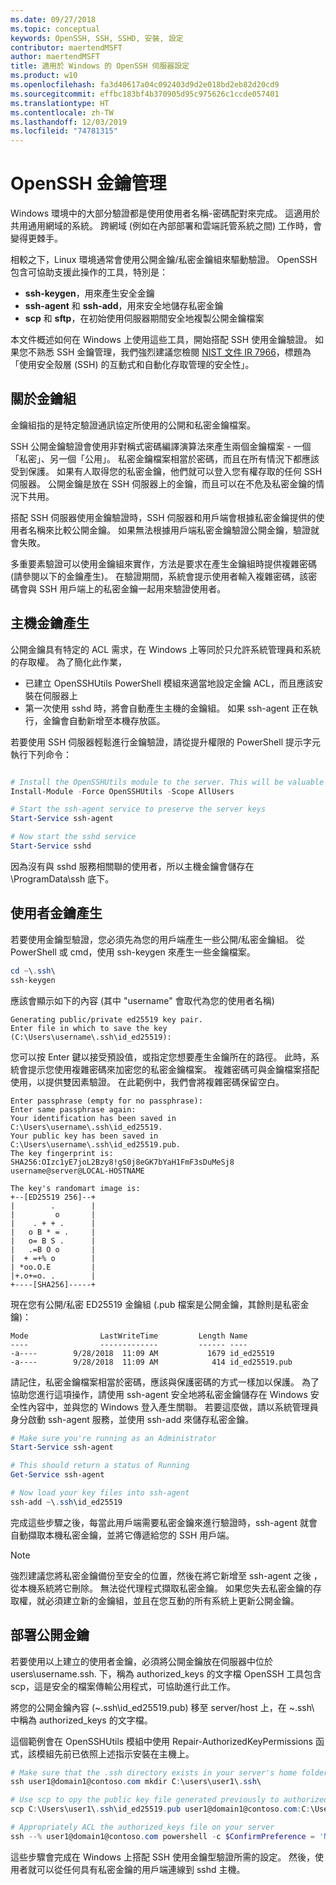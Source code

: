 ```yaml
---
ms.date: 09/27/2018
ms.topic: conceptual
keywords: OpenSSH, SSH, SSHD, 安裝, 設定
contributor: maertendMSFT
author: maertendMSFT
title: 適用於 Windows 的 OpenSSH 伺服器設定
ms.product: w10
ms.openlocfilehash: fa3d40617a04c092403d9d2e018bd2eb82d20cd9
ms.sourcegitcommit: effbc183bf4b370905d95c975626c1ccde057401
ms.translationtype: HT
ms.contentlocale: zh-TW
ms.lasthandoff: 12/03/2019
ms.locfileid: "74781315"
---
```

# <a name="openssh-key-management"></a>OpenSSH 金鑰管理

Windows 環境中的大部分驗證都是使用使用者名稱-密碼配對來完成。
這適用於共用通用網域的系統。 跨網域 (例如在內部部署和雲端託管系統之間) 工作時，會變得更棘手。

相較之下，Linux 環境通常會使用公開金鑰/私密金鑰組來驅動驗證。
OpenSSH 包含可協助支援此操作的工具，特別是：

* __ssh-keygen__，用來產生安全金鑰
* __ssh-agent__ 和 __ssh-add__，用來安全地儲存私密金鑰
* __scp__ 和 __sftp__，在初始使用伺服器期間安全地複製公開金鑰檔案

本文件概述如何在 Windows 上使用這些工具，開始搭配 SSH 使用金鑰驗證。 如果您不熟悉 SSH 金鑰管理，我們強烈建議您檢閱 [NIST 文件 IR 7966](http://nvlpubs.nist.gov/nistpubs/ir/2015/NIST.IR.7966.pdf)，標題為「使用安全殼層 (SSH) 的互動式和自動化存取管理的安全性」。

## <a name="about-key-pairs"></a>關於金鑰組

金鑰組指的是特定驗證通訊協定所使用的公開和私密金鑰檔案。 

SSH 公開金鑰驗證會使用非對稱式密碼編譯演算法來產生兩個金鑰檔案 - 一個「私密」、另一個「公用」。 私密金鑰檔案相當於密碼，而且在所有情況下都應該受到保護。 如果有人取得您的私密金鑰，他們就可以登入您有權存取的任何 SSH 伺服器。 公開金鑰是放在 SSH 伺服器上的金鑰，而且可以在不危及私密金鑰的情況下共用。

搭配 SSH 伺服器使用金鑰驗證時，SSH 伺服器和用戶端會根據私密金鑰提供的使用者名稱來比較公開金鑰。 如果無法根據用戶端私密金鑰驗證公開金鑰，驗證就會失敗。 

多重要素驗證可以使用金鑰組來實作，方法是要求在產生金鑰組時提供複雜密碼 (請參閱以下的金鑰產生)。 在驗證期間，系統會提示使用者輸入複雜密碼，該密碼會與 SSH 用戶端上的私密金鑰一起用來驗證使用者。 

## <a name="host-key-generation"></a>主機金鑰產生

公開金鑰具有特定的 ACL 需求，在 Windows 上等同於只允許系統管理員和系統的存取權。 為了簡化此作業， 

* 已建立 OpenSSHUtils PowerShell 模組來適當地設定金鑰 ACL，而且應該安裝在伺服器上
* 第一次使用 sshd 時，將會自動產生主機的金鑰組。 如果 ssh-agent 正在執行，金鑰會自動新增至本機存放區。 

若要使用 SSH 伺服器輕鬆進行金鑰驗證，請從提升權限的 PowerShell 提示字元執行下列命令：

```powershell

# Install the OpenSSHUtils module to the server. This will be valuable when deploying user keys.
Install-Module -Force OpenSSHUtils -Scope AllUsers

# Start the ssh-agent service to preserve the server keys
Start-Service ssh-agent

# Now start the sshd service
Start-Service sshd
```

因為沒有與 sshd 服務相關聯的使用者，所以主機金鑰會儲存在 \ProgramData\ssh 底下。


## <a name="user-key-generation"></a>使用者金鑰產生

若要使用金鑰型驗證，您必須先為您的用戶端產生一些公開/私密金鑰組。 從 PowerShell 或 cmd，使用 ssh-keygen 來產生一些金鑰檔案。

```powershell
cd ~\.ssh\
ssh-keygen
```

應該會顯示如下的內容 (其中 "username" 會取代為您的使用者名稱)

```
Generating public/private ed25519 key pair.
Enter file in which to save the key (C:\Users\username\.ssh\id_ed25519):
```

您可以按 Enter 鍵以接受預設值，或指定您想要產生金鑰所在的路徑。 此時，系統會提示您使用複雜密碼來加密您的私密金鑰檔案。
複雜密碼可與金鑰檔案搭配使用，以提供雙因素驗證。 在此範例中，我們會將複雜密碼保留空白。 

```
Enter passphrase (empty for no passphrase): 
Enter same passphrase again: 
Your identification has been saved in C:\Users\username\.ssh\id_ed25519.
Your public key has been saved in C:\Users\username\.ssh\id_ed25519.pub.
The key fingerprint is: 
SHA256:OIzc1yE7joL2Bzy8!gS0j8eGK7bYaH1FmF3sDuMeSj8 username@server@LOCAL-HOSTNAME

The key's randomart image is:
+--[ED25519 256]--+
|        .        |
|         o       |
|    . + + .      |
|   o B * = .     |
|   o= B S .      |
|   .=B O o       |
|  + =+% o        |
| *oo.O.E         |
|+.o+=o. .        |
+----[SHA256]-----+
```

現在您有公開/私密 ED25519 金鑰組 (.pub 檔案是公開金鑰，其餘則是私密金鑰)：

```
Mode                LastWriteTime         Length Name
----                -------------         ------ ----
-a----        9/28/2018  11:09 AM           1679 id_ed25519
-a----        9/28/2018  11:09 AM            414 id_ed25519.pub
```

請記住，私密金鑰檔案相當於密碼，應該與保護密碼的方式一樣加以保護。
為了協助您進行這項操作，請使用 ssh-agent 安全地將私密金鑰儲存在 Windows 安全性內容中，並與您的 Windows 登入產生關聯。 若要這麼做，請以系統管理員身分啟動 ssh-agent 服務，並使用 ssh-add 來儲存私密金鑰。 

```powershell
# Make sure you're running as an Administrator
Start-Service ssh-agent

# This should return a status of Running
Get-Service ssh-agent

# Now load your key files into ssh-agent
ssh-add ~\.ssh\id_ed25519

```

完成這些步驟之後，每當此用戶端需要私密金鑰來進行驗證時，ssh-agent 就會自動擷取本機私密金鑰，並將它傳遞給您的 SSH 用戶端。

> [!NOTE]
> 強烈建議您將私密金鑰備份至安全的位置，然後在將它新增至 ssh-agent 之後  ，從本機系統將它刪除。
> 無法從代理程式擷取私密金鑰。
> 如果您失去私密金鑰的存取權，就必須建立新的金鑰組，並且在您互動的所有系統上更新公開金鑰。

## <a name="deploying-the-public-key"></a>部署公開金鑰

若要使用以上建立的使用者金鑰，必須將公開金鑰放在伺服器中位於 users\username\.ssh\. 下，稱為 authorized_keys  的文字檔 OpenSSH 工具包含 scp，這是安全的檔案傳輸公用程式，可協助進行此工作。

將您的公開金鑰內容 (~\.ssh\id_ed25519.pub) 移至 server/host 上，在 ~\.ssh\ 中稱為 authorized_keys 的文字檔。

這個範例會在 OpenSSHUtils 模組中使用 Repair-AuthorizedKeyPermissions 函式，該模組先前已依照上述指示安裝在主機上。

```powershell
# Make sure that the .ssh directory exists in your server's home folder
ssh user1@domain1@contoso.com mkdir C:\users\user1\.ssh\

# Use scp to opy the public key file generated previously to authorized_keys on your server
scp C:\Users\user1\.ssh\id_ed25519.pub user1@domain1@contoso.com:C:\Users\user1\.ssh\authorized_keys

# Appropriately ACL the authorized_keys file on your server  
ssh --% user1@domain1@contoso.com powershell -c $ConfirmPreference = 'None'; Repair-AuthorizedKeyPermission C:\Users\user1\.ssh\authorized_keys
```

這些步驟會完成在 Windows 上搭配 SSH 使用金鑰型驗證所需的設定。
然後，使用者就可以從任何具有私密金鑰的用戶端連線到 sshd 主機。


